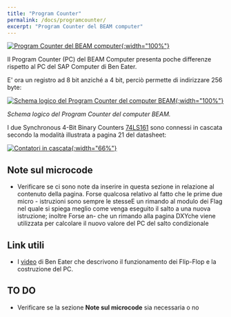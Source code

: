 ```yaml
---
title: "Program Counter"
permalink: /docs/programcounter/
excerpt: "Program Counter del BEAM computer"
---
```

[![Program Counter del BEAM computer](../../assets/pc/35-beam-pc.png "Program Counter del BEAM computer"){:width="100%"}](../../assets/pc/35-beam-pc.png)

Il Program Counter (PC) del BEAM Computer presenta poche differenze rispetto al PC del SAP Computer di Ben Eater.

E' ora un registro ad 8 bit anziché a 4 bit, perciò permette di indirizzare 256 byte:

[![Schema logico del Program Counter del computer BEAM](../../assets/pc/35-program-counter-schema.png "Schema logico del Program Counter del computer BEAM"){:width="100%"}](../../assets/pc/35-program-counter-schema.png)

*Schema logico del Program Counter del computer BEAM.*

I due Synchronous 4-Bit Binary Counters [74LS161](https://www.ti.com/lit/ds/symlink/sn54ls161a-sp.pdf) sono connessi in cascata secondo la modalità illustrata a pagina 21 del datasheet:

[![Contatori in cascata](../../assets/pc/35-program-counter-161-rco.png "Contatori in cascata"){:width="66%"}](../../assets/pc/35-program-counter-161-rco.png)

## Note sul microcode

- Verificare se ci sono note da inserire in questa sezione in relazione al contenuto della pagina. Forse qualcosa relativo al fatto che le prime due micro - istruzioni sono sempre le stesseE un rimando al modulo dei Flag nel quale si spiega meglio come venga eseguito il salto a una nuova istruzione;
inoltre Forse an- che un rimando alla pagina DXYche viene utilizzata per calcolare il nuovo valore del PC del salto condizionale

## Link utili

- I [video](https://eater.net/8bit/pc) di Ben Eater che descrivono il funzionamento dei Flip-Flop e la costruzione del PC.

## TO DO

- Verificare se la sezione **Note sul microcode** sia necessaria o no

